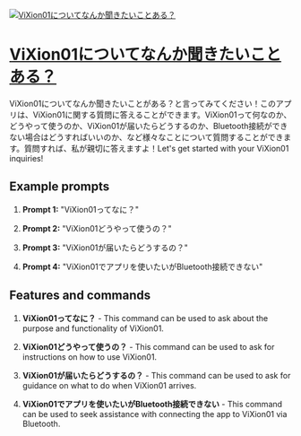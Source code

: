 [![ViXion01についてなんか聞きたいことある？](https://files.oaiusercontent.com/file-LjupyLMPZprpotzFLTko9FOB?se=2123-10-17T05%3A38%3A01Z&sp=r&sv=2021-08-06&sr=b&rscc=max-age%3D31536000%2C%20immutable&rscd=attachment%3B%20filename%3DApp%2520Logo.png&sig=ali%2BR0p7%2Ba4ASTvpmAg9E8/SPxgrigD4RVrmV8APPNg%3D)](https://chat.openai.com/g/g-UHj8hX7i2-vixion01nituitenankawen-kitaikotoaru)

# [ViXion01についてなんか聞きたいことある？](https://chat.openai.com/g/g-UHj8hX7i2-vixion01nituitenankawen-kitaikotoaru)

ViXion01についてなんか聞きたいことがある？と言ってみてください！このアプリは、ViXion01に関する質問に答えることができます。ViXion01って何なのか、どうやって使うのか、ViXion01が届いたらどうするのか、Bluetooth接続ができない場合はどうすればいいのか、など様々なことについて質問することができます。質問すれば、私が親切に答えますよ！Let's get started with your ViXion01 inquiries!

## Example prompts

1. **Prompt 1:** "ViXion01ってなに？"

2. **Prompt 2:** "ViXion01どうやって使うの？"

3. **Prompt 3:** "ViXion01が届いたらどうするの？"

4. **Prompt 4:** "ViXion01でアプリを使いたいがBluetooth接続できない"


## Features and commands

1. **ViXion01ってなに？** - This command can be used to ask about the purpose and functionality of ViXion01.

2. **ViXion01どうやって使うの？** - This command can be used to ask for instructions on how to use ViXion01.

3. **ViXion01が届いたらどうするの？** - This command can be used to ask for guidance on what to do when ViXion01 arrives.

4. **ViXion01でアプリを使いたいがBluetooth接続できない** - This command can be used to seek assistance with connecting the app to ViXion01 via Bluetooth.